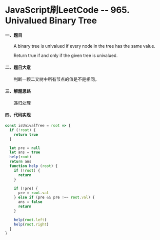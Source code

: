 # JavaScript刷LeetCode -- 965. Univalued Binary Tree

#### 一、题目

&emsp;&emsp;A binary tree is univalued if every node in the tree has the same value.

&emsp;&emsp;Return true if and only if the given tree is univalued.

#### 二、题目大意

  &emsp;&emsp;判断一颗二叉树中所有节点的值是不是相同。

#### 三、解题思路

  &emsp;&emsp;递归处理

#### 四、代码实现

```JavaScript
const isUnivalTree = root => {
  if (!root) {
    return true
  }

  let pre = null
  let ans = true
  help(root)
  return ans
  function help (root) {
    if (!root) {
      return
    }

    if (!pre) {
      pre = root.val
    } else if (pre && pre !== root.val) {
      ans = false
      return
    }

    help(root.left)
    help(root.right)
  }
}
```